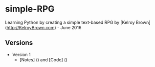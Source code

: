 # simple-RPG
Learning Python by creating a simple text-based RPG
by [Kelroy Brown] (http://KelroyBrown.com) - June 2016

## Versions

- Version 1
    - [Notes] () and [Code] ()
